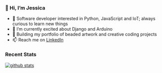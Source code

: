 ### 👋 Hi, I’m Jessica
- 👀  Software developer interested in Python, JavaScript and IoT; always curious to learn new things
- 🌱  I’m currently excited about Django and Arduino
- 💞️  Building my portfolio of beaded artwork and creative coding projects
- 📫  Reach me on <a href="https://www.linkedin.com/in/jessicakincaid" target="_blank">LinkedIn</a>

### Recent Stats
[![github stats](https://github-readme-stats.vercel.app/api?username=j-kincaid)](https://github.com/j-kincaid/github-readme-stats)
<!---
j-kincaid/j-kincaid is a ✨ special ✨ repository because its `README.md` (this file) appears on your GitHub profile.
You can click the Preview link to take a look at your changes.
--->
